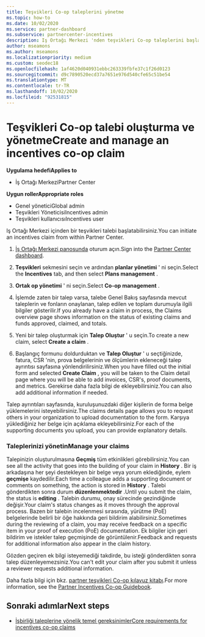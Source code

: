 ```yaml
---
title: Teşvikleri Co-op taleplerini yönetme
ms.topic: how-to
ms.date: 10/02/2020
ms.service: partner-dashboard
ms.subservice: partnercenter-incentives
description: Iş Ortağı Merkezi 'nden teşvikleri Co-op taleplerini başlatmayı öğrenin. Talepinizin oluşturulmasına geçmiş tüm etkinlikleri görebilirsiniz.
author: mseamons
ms.author: mseamons
ms.localizationpriority: medium
ms.custom: seodec18
ms.openlocfilehash: 1af4620d040931ebbc263339fbfe37c1f26d0123
ms.sourcegitcommit: d9c7890520ecd37a7651e976d540cfe65c51be54
ms.translationtype: MT
ms.contentlocale: tr-TR
ms.lasthandoff: 10/02/2020
ms.locfileid: "92531815"
---
```

# <a name="create-and-manage-an-incentives-co-op-claim"></a><span data-ttu-id="f7246-104">Teşvikleri Co-op talebi oluşturma ve yönetme</span><span class="sxs-lookup"><span data-stu-id="f7246-104">Create and manage an incentives co-op claim</span></span>

<span data-ttu-id="f7246-105">**Uygulama hedefi**</span><span class="sxs-lookup"><span data-stu-id="f7246-105">**Applies to**</span></span>

- <span data-ttu-id="f7246-106">İş Ortağı Merkezi</span><span class="sxs-lookup"><span data-stu-id="f7246-106">Partner Center</span></span>

<span data-ttu-id="f7246-107">**Uygun roller**</span><span class="sxs-lookup"><span data-stu-id="f7246-107">**Appropriate roles**</span></span>

- <span data-ttu-id="f7246-108">Genel yönetici</span><span class="sxs-lookup"><span data-stu-id="f7246-108">Global admin</span></span>
- <span data-ttu-id="f7246-109">Teşvikleri Yöneticisi</span><span class="sxs-lookup"><span data-stu-id="f7246-109">Incentives admin</span></span>
- <span data-ttu-id="f7246-110">Teşvikleri kullanıcısı</span><span class="sxs-lookup"><span data-stu-id="f7246-110">Incentives user</span></span>

<span data-ttu-id="f7246-111">Iş Ortağı Merkezi içinden bir teşvikleri talebi başlatabilirsiniz.</span><span class="sxs-lookup"><span data-stu-id="f7246-111">You can initiate an incentives claim from within Partner Center.</span></span>

1. <span data-ttu-id="f7246-112">[İş Ortağı Merkezi panosunda](https://partner.microsoft.com/dashboard/) oturum açın.</span><span class="sxs-lookup"><span data-stu-id="f7246-112">Sign into the [Partner Center dashboard](https://partner.microsoft.com/dashboard/).</span></span>

2. <span data-ttu-id="f7246-113">**Teşvikleri** sekmesini seçin ve ardından **planlar yönetimi** ' ni seçin.</span><span class="sxs-lookup"><span data-stu-id="f7246-113">Select the **Incentives** tab, and then select **Plans management** .</span></span>

3. <span data-ttu-id="f7246-114">**Ortak op yönetimi** ' ni seçin.</span><span class="sxs-lookup"><span data-stu-id="f7246-114">Select **Co-op management** .</span></span>

4. <span data-ttu-id="f7246-115">İşlemde zaten bir talep varsa, talebe Genel Bakış sayfasında mevcut taleplerin ve fonların onaylanan, talep edilen ve toplam durumuyla ilgili bilgiler gösterilir.</span><span class="sxs-lookup"><span data-stu-id="f7246-115">If you already have a claim in process, the Claims overview page shows information on the status of existing claims and funds approved, claimed, and totals.</span></span>

5. <span data-ttu-id="f7246-116">Yeni bir talep oluşturmak için **Talep Oluştur** ' u seçin.</span><span class="sxs-lookup"><span data-stu-id="f7246-116">To create a new claim, select **Create a claim** .</span></span>

6. <span data-ttu-id="f7246-117">Başlangıç formunu doldurduktan ve **Talep Oluştur** ' u seçtiğinizde, fatura, CSR 'nin, prova belgelerinin ve ölçümlerin ekleneceği talep ayrıntısı sayfasına yönlendirilirsiniz.</span><span class="sxs-lookup"><span data-stu-id="f7246-117">When you have filled out the initial form and selected **Create Claim** , you will be taken to the Claim detail page where you will be able to add invoices, CSR's, proof documents, and metrics.</span></span> <span data-ttu-id="f7246-118">Gerekirse daha fazla bilgi de ekleyebilirsiniz.</span><span class="sxs-lookup"><span data-stu-id="f7246-118">You can also add additional information if needed.</span></span>

<span data-ttu-id="f7246-119">Talep ayrıntıları sayfasında, kuruluşunuzdaki diğer kişilerin de forma belge yüklemelerini isteyebilirsiniz.</span><span class="sxs-lookup"><span data-stu-id="f7246-119">The claims details page allows you to request others in your organization to upload documentation to the form.</span></span> <span data-ttu-id="f7246-120">Karşıya yüklediğiniz her belge için açıklama ekleyebilirsiniz.</span><span class="sxs-lookup"><span data-stu-id="f7246-120">For each of the supporting documents you upload, you can provide explanatory details.</span></span> 

### <a name="manage-your-claims"></a><span data-ttu-id="f7246-121">Taleplerinizi yönetin</span><span class="sxs-lookup"><span data-stu-id="f7246-121">Manage your claims</span></span>

<span data-ttu-id="f7246-122">Talepinizin oluşturulmasına **Geçmiş** tüm etkinlikleri görebilirsiniz.</span><span class="sxs-lookup"><span data-stu-id="f7246-122">You can see all the activity that goes into the building of your claim in **History** .</span></span> <span data-ttu-id="f7246-123">Bir iş arkadaşına her şeyi destekleyen bir belge veya yorum eklediğinde, eylem **geçmişe** kaydedilir.</span><span class="sxs-lookup"><span data-stu-id="f7246-123">Each time a colleague adds a supporting document or comments on something, the action is stored in **History** .</span></span> <span data-ttu-id="f7246-124">Talebi gönderdikten sonra durum **düzenlenmektedir** .</span><span class="sxs-lookup"><span data-stu-id="f7246-124">Until you submit the claim, the status is **editing** .</span></span> <span data-ttu-id="f7246-125">Talebin durumu, onay sürecinde gezindiğinde değişir.</span><span class="sxs-lookup"><span data-stu-id="f7246-125">Your claim's status changes as it moves through the approval process.</span></span> <span data-ttu-id="f7246-126">Bazen bir talebin incelenmesi sırasında, yürütme (PoE) belgelerinde belirli bir öğe hakkında geri bildirim alabilirsiniz.</span><span class="sxs-lookup"><span data-stu-id="f7246-126">Sometimes during the reviewing of a claim, you may receive feedback on a specific item in your proof of execution (PoE) documentation.</span></span> <span data-ttu-id="f7246-127">Ek bilgiler için geri bildirim ve istekler talep geçmişinde de görüntülenir.</span><span class="sxs-lookup"><span data-stu-id="f7246-127">Feedback and requests for additional information also appear in the claim history.</span></span>

<span data-ttu-id="f7246-128">Gözden geçiren ek bilgi isteyemediği takdirde, bu isteği gönderdikten sonra talep düzenleyemezsiniz.</span><span class="sxs-lookup"><span data-stu-id="f7246-128">You can't edit your claim after you submit it unless a reviewer requests additional information.</span></span>

<span data-ttu-id="f7246-129">Daha fazla bilgi için bkz. [partner teşvikleri Co-op kılavuz kitabı](https://assetsprod.microsoft.com/co-op-guidebook.pdf).</span><span class="sxs-lookup"><span data-stu-id="f7246-129">For more information, see the [Partner Incentives Co-op Guidebook](https://assetsprod.microsoft.com/co-op-guidebook.pdf).</span></span>

## <a name="next-steps"></a><span data-ttu-id="f7246-130">Sonraki adımlar</span><span class="sxs-lookup"><span data-stu-id="f7246-130">Next steps</span></span>

- [<span data-ttu-id="f7246-131">İşbirliği taleplerine yönelik temel gereksinimler</span><span class="sxs-lookup"><span data-stu-id="f7246-131">Core requirements for incentives co-op claims</span></span>](core-requirements.md)